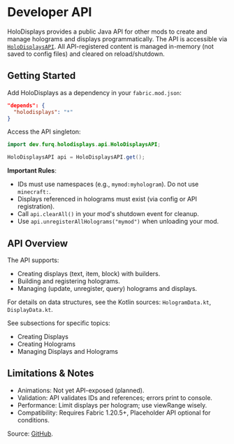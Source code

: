 # Developer API

HoloDisplays provides a public Java API for other mods to create and manage holograms and displays programmatically. The API is accessible via [`HoloDisplaysAPI`](https://github.com/Furq07/HoloDisplays/blob/main/src/main/java/dev/furq/holodisplays/api/HoloDisplaysAPI.java). All API-registered content is managed in-memory (not saved to config files) and cleared on reload/shutdown.

## Getting Started

Add HoloDisplays as a dependency in your `fabric.mod.json`:

```json
"depends": {
  "holodisplays": "*"
}
```

Access the API singleton:

```java
import dev.furq.holodisplays.api.HoloDisplaysAPI;

HoloDisplaysAPI api = HoloDisplaysAPI.get();
```

**Important Rules**:

* IDs must use namespaces (e.g., `mymod:myhologram`). Do not use `minecraft:`.
* Displays referenced in holograms must exist (via config or API registration).
* Call `api.clearAll()` in your mod's shutdown event for cleanup.
* Use `api.unregisterAllHolograms("mymod")` when unloading your mod.

## API Overview

The API supports:

* Creating displays (text, item, block) with builders.
* Building and registering holograms.
* Managing (update, unregister, query) holograms and displays.

For details on data structures, see the Kotlin sources: `HologramData.kt`, `DisplayData.kt`.

See subsections for specific topics:

* Creating Displays
* Creating Holograms
* Managing Displays and Holograms

## Limitations & Notes

* Animations: Not yet API-exposed (planned).
* Validation: API validates IDs and references; errors print to console.
* Performance: Limit displays per hologram; use viewRange wisely.
* Compatibility: Requires Fabric 1.20.5+, Placeholder API optional for conditions.

Source: [GitHub](https://github.com/Furq07/HoloDisplays).
